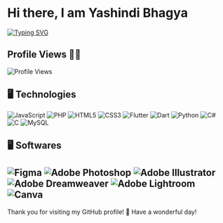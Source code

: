 # Hi there, I am Yashindi Bhagya
[![Typing SVG](https://readme-typing-svg.demolab.com?font=Fira+Code&size=30&duration=2000&pause=1000&width=435&lines=UI+Designer;UX+Designer)](https://git.io/typing-svg)

## Profile Views 👨‍💻
![Profile Views](https://komarev.com/ghpvc/?username=TharinduUmayanga&color=green)


## 🖥️ Technologies

![JavaScript](https://img.shields.io/badge/-JavaScript-F7DF1E?style=for-the-badge&logo=javascript)
![PHP](https://img.shields.io/badge/-PHP-777BB4?style=for-the-badge&logo=php)
![HTML5](https://img.shields.io/badge/-HTML5-E34F26?style=for-the-badge&logo=html5)
![CSS3](https://img.shields.io/badge/-CSS3-1572B6?style=for-the-badge&logo=css3)
![Flutter](https://img.shields.io/badge/-Flutter-02569B?style=for-the-badge&logo=flutter)
![Dart](https://img.shields.io/badge/-Dart-0175C2?style=for-the-badge&logo=dart)
![Python](https://img.shields.io/badge/-Python-3776AB?style=for-the-badge&logo=python)
![C#](https://img.shields.io/badge/-C%23-239120?style=for-the-badge&logo=c-sharp)
![C](https://img.shields.io/badge/-C-A8B9CC?style=for-the-badge&logo=c)
![MySQL](https://img.shields.io/badge/-MySQL-4479A1?style=for-the-badge&logo=mysql)

## 🖥️ Softwares

![Figma](https://img.shields.io/badge/-Figma-F24E1E?style=for-the-badge&logo=figma)
![Adobe Photoshop](https://img.shields.io/badge/-Adobe%20Photoshop-31A8FF?style=for-the-badge&logo=adobe-photoshop)
![Adobe Illustrator](https://img.shields.io/badge/-Adobe%20Illustrator-FF9A00?style=for-the-badge&logo=adobe-illustrator)
![Adobe Dreamweaver](https://img.shields.io/badge/-Adobe%20Dreamweaver-FF61F6?style=for-the-badge&logo=adobe-dreamweaver)
![Adobe Lightroom](https://img.shields.io/badge/-Adobe%20Lightroom-31A8FF?style=for-the-badge&logo=adobe-lightroom)
![Canva](https://img.shields.io/badge/-Canva-00C4CC?style=for-the-badge&logo=canva)
---

Thank you for visiting my GitHub profile! 🤝 Have a wonderful day!
